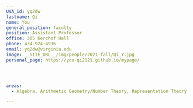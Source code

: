 ```yaml
---
UVA_id: yq2dw
lastname: Qi
name: You
general_position: faculty
position: Assistant Professor
office: 305 Kerchof Hall
phone: 434-924-4936
email: yq2dw@virginia.edu
image: __SITE_URL__/img/people/2021-fall/Qi_Y.jpg
personal_page: https://you-qi2121.github.io/mypage/




areas:
  - Algebra, Arithmetic Geometry/Number Theory, Representation Theory

---
```


